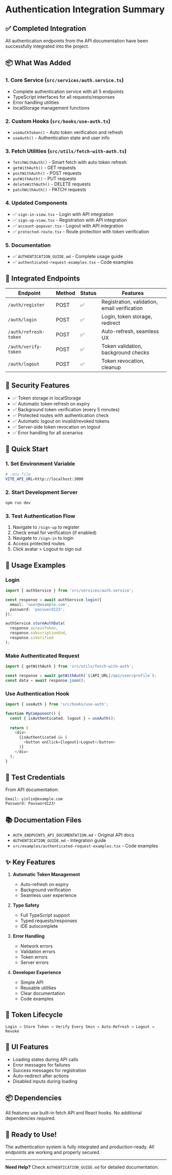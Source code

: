 # Authentication Integration Summary

## ✅ Completed Integration

All authentication endpoints from the API documentation have been successfully integrated into the project.

## 📦 What Was Added

### 1. **Core Service** (`src/services/auth.service.ts`)
- Complete authentication service with all 5 endpoints
- TypeScript interfaces for all requests/responses
- Error handling utilities
- localStorage management functions

### 2. **Custom Hooks** (`src/hooks/use-auth.ts`)
- `useAuthToken()` - Auto token verification and refresh
- `useAuth()` - Authentication state and user info

### 3. **Fetch Utilities** (`src/utils/fetch-with-auth.ts`)
- `fetchWithAuth()` - Smart fetch with auto token refresh
- `getWithAuth()` - GET requests
- `postWithAuth()` - POST requests
- `putWithAuth()` - PUT requests
- `deleteWithAuth()` - DELETE requests
- `patchWithAuth()` - PATCH requests

### 4. **Updated Components**
- ✅ `sign-in-view.tsx` - Login with API integration
- ✅ `sign-up-view.tsx` - Registration with API integration
- ✅ `account-popover.tsx` - Logout with API integration
- ✅ `protected-route.tsx` - Route protection with token verification

### 5. **Documentation**
- ✅ `AUTHENTICATION_GUIDE.md` - Complete usage guide
- ✅ `authenticated-request-examples.tsx` - Code examples

## 🎯 Integrated Endpoints

| Endpoint | Method | Status | Features |
|----------|--------|--------|----------|
| `/auth/register` | POST | ✅ | Registration, validation, email verification |
| `/auth/login` | POST | ✅ | Login, token storage, redirect |
| `/auth/refresh-token` | POST | ✅ | Auto-refresh, seamless UX |
| `/auth/verify-token` | POST | ✅ | Token validation, background checks |
| `/auth/logout` | POST | ✅ | Token revocation, cleanup |

## 🔐 Security Features

- ✅ Token storage in localStorage
- ✅ Automatic token refresh on expiry
- ✅ Background token verification (every 5 minutes)
- ✅ Protected routes with authentication check
- ✅ Automatic logout on invalid/revoked tokens
- ✅ Server-side token revocation on logout
- ✅ Error handling for all scenarios

## 🚀 Quick Start

### 1. Set Environment Variable
```bash
# .env file
VITE_API_URL=http://localhost:3000
```

### 2. Start Development Server
```bash
npm run dev
```

### 3. Test Authentication Flow
1. Navigate to `/sign-up` to register
2. Check email for verification (if enabled)
3. Navigate to `/sign-in` to login
4. Access protected routes
5. Click avatar > Logout to sign out

## 📝 Usage Examples

### Login
```typescript
import { authService } from 'src/services/auth.service';

const response = await authService.login({
  email: 'user@example.com',
  password: 'password123',
});

authService.storeAuthData(
  response.accessToken,
  response.subscriptionEnd,
  response.isVerified
);
```

### Make Authenticated Request
```typescript
import { getWithAuth } from 'src/utils/fetch-with-auth';

const response = await getWithAuth(`${API_URL}/api/user/profile`);
const data = await response.json();
```

### Use Authentication Hook
```typescript
import { useAuth } from 'src/hooks/use-auth';

function MyComponent() {
  const { isAuthenticated, logout } = useAuth();
  
  return (
    <div>
      {isAuthenticated && (
        <button onClick={logout}>Logout</button>
      )}
    </div>
  );
}
```

## 🧪 Test Credentials

From API documentation:
```
Email: yinlin@example.com
Password: Password123!
```

## 📚 Documentation Files

- `AUTH_ENDPOINTS_API_DOCUMENTATION.md` - Original API docs
- `AUTHENTICATION_GUIDE.md` - Integration guide
- `src/examples/authenticated-request-examples.tsx` - Code examples

## ✨ Key Features

1. **Automatic Token Management**
   - Auto-refresh on expiry
   - Background verification
   - Seamless user experience

2. **Type Safety**
   - Full TypeScript support
   - Typed requests/responses
   - IDE autocomplete

3. **Error Handling**
   - Network errors
   - Validation errors
   - Token errors
   - Server errors

4. **Developer Experience**
   - Simple API
   - Reusable utilities
   - Clear documentation
   - Code examples

## 🔄 Token Lifecycle

```
Login → Store Token → Verify Every 5min → Auto-Refresh → Logout → Revoke
```

## 🎨 UI Features

- Loading states during API calls
- Error messages for failures
- Success messages for registration
- Auto-redirect after actions
- Disabled inputs during loading

## 📦 Dependencies

All features use built-in fetch API and React hooks. No additional dependencies required.

## 🎉 Ready to Use!

The authentication system is fully integrated and production-ready. All endpoints are working and properly secured.

---

**Need Help?** Check `AUTHENTICATION_GUIDE.md` for detailed documentation.
